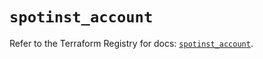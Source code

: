 # `spotinst_account`

Refer to the Terraform Registry for docs: [`spotinst_account`](https://registry.terraform.io/providers/spotinst/spotinst/1.216.0/docs/resources/account).
